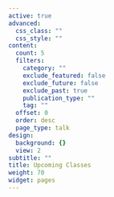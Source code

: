 ```yaml
---
active: true
advanced:
  css_class: ""
  css_style: ""
content:
  count: 5
  filters:
    category: ""
    exclude_featured: false
    exclude_future: false
    exclude_past: true
    publication_type: ""
    tag: ""
  offset: 0
  order: desc
  page_type: talk
design:
  background: {}
  view: 2
subtitle: ""
title: Upcoming Classes
weight: 70
widget: pages
---
```

